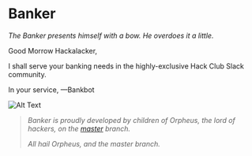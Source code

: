 # Banker

*The Banker presents himself with a bow. He overdoes it a little.*

Good Morrow Hackalacker,

I shall serve your banking needs in the highly-exclusive Hack Club Slack community.

In your service,
—Bankbot

![Alt Text](https://media.giphy.com/media/RkbIp7Tax73au4n65S/giphy.gif)

> _Banker is proudly developed by children of Orpheus, the lord of hackers, on the [master](https://github.com/hackclub/bank-bot/tree/master) branch._
>
> _All hail Orpheus, and the master branch._


